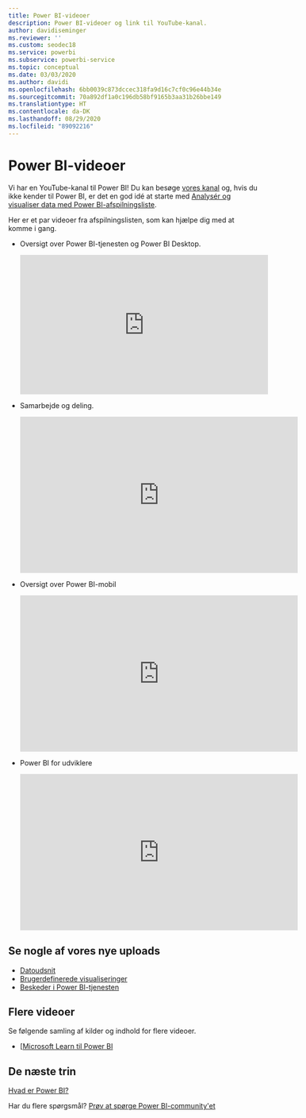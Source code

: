 ```yaml
---
title: Power BI-videoer
description: Power BI-videoer og link til YouTube-kanal.
author: davidiseminger
ms.reviewer: ''
ms.custom: seodec18
ms.service: powerbi
ms.subservice: powerbi-service
ms.topic: conceptual
ms.date: 03/03/2020
ms.author: davidi
ms.openlocfilehash: 6bb0039c873dccec318fa9d16c7cf0c96e44b34e
ms.sourcegitcommit: 70a892df1a0c196db58bf9165b3aa31b26bbe149
ms.translationtype: HT
ms.contentlocale: da-DK
ms.lasthandoff: 08/29/2020
ms.locfileid: "89092216"
---
```

# <a name="power-bi-videos"></a>Power BI-videoer
Vi har en YouTube-kanal til Power BI! Du kan besøge [vores kanal](https://www.youtube.com/user/mspowerbi/videos) og, hvis du ikke kender til Power BI, er det en god idé at starte med [Analysér og visualiser data med Power BI-afspilningsliste](https://www.youtube.com/playlist?list=PL1N57mwBHtN0JFoKSR0n-tBkUJHeMP2cP).

Her er et par videoer fra afspilningslisten, som kan hjælpe dig med at komme i gang.

* Oversigt over Power BI-tjenesten og Power BI Desktop.
  
  <iframe width="500" height="281" src="https://www.youtube.com/embed/l2wy4XgQIu0" frameborder="0" allowfullscreen></iframe>
* Samarbejde og deling.
  
  <iframe width="560" height="315" src="https://www.youtube.com/embed/5DABLeJzQYM" frameborder="0" allow="autoplay; encrypted-media" allowfullscreen></iframe>
* Oversigt over Power BI-mobil
  
  <iframe width="560" height="315" src="https://www.youtube.com/embed/07uBWhaCo78" frameborder="0" allow="autoplay; encrypted-media" allowfullscreen></iframe>

* Power BI for udviklere
  <iframe width="560" height="315" src="https://www.youtube.com/embed/47uXJW1GIUY" frameborder="0" allow="autoplay; encrypted-media" allowfullscreen></iframe>  

## <a name="watch-some-of-our-new-uploads"></a>Se nogle af vores nye uploads
* [Datoudsnit](https://youtu.be/V7i82ZZm0vw)
* [Brugerdefinerede visualiseringer](https://youtu.be/d-rXAJ3_uAo)
* [Beskeder i Power BI-tjenesten](https://youtu.be/JbL2-HJ8clE)

## <a name="more-videos"></a>Flere videoer
Se følgende samling af kilder og indhold for flere videoer.

* [[Microsoft Learn til Power BI](https://docs.microsoft.com/learn/powerplatform/power-bi?WT.mc_id=powerbi_landingpage-docs-link)

## <a name="next-steps"></a>De næste trin
[Hvad er Power BI?](power-bi-overview.md)

Har du flere spørgsmål? [Prøv at spørge Power BI-community'et](https://community.powerbi.com/)
